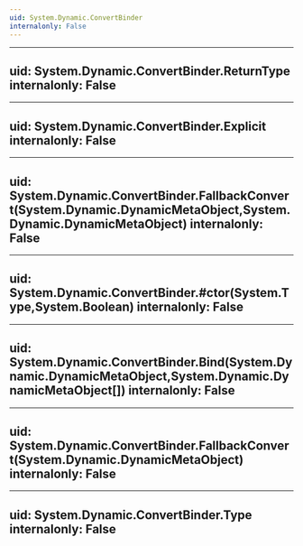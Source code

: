```yaml
---
uid: System.Dynamic.ConvertBinder
internalonly: False
---
```


---
uid: System.Dynamic.ConvertBinder.ReturnType
internalonly: False
---

---
uid: System.Dynamic.ConvertBinder.Explicit
internalonly: False
---

---
uid: System.Dynamic.ConvertBinder.FallbackConvert(System.Dynamic.DynamicMetaObject,System.Dynamic.DynamicMetaObject)
internalonly: False
---

---
uid: System.Dynamic.ConvertBinder.#ctor(System.Type,System.Boolean)
internalonly: False
---

---
uid: System.Dynamic.ConvertBinder.Bind(System.Dynamic.DynamicMetaObject,System.Dynamic.DynamicMetaObject[])
internalonly: False
---

---
uid: System.Dynamic.ConvertBinder.FallbackConvert(System.Dynamic.DynamicMetaObject)
internalonly: False
---

---
uid: System.Dynamic.ConvertBinder.Type
internalonly: False
---
